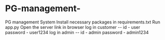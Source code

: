 # PG-management-
PG management System
Install necessary packages in requirements.txt
Run app.py
Open the server link in browser
log in customer -- id - user password - user1234
log in admin -- id - admin password - admin1234
